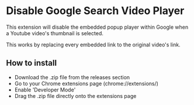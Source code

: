 # Disable Google Search Video Player

This extension will disable the embedded popup player within Google when a Youtube video's thumbnail is selected.

This works by replacing every embedded link to the original video's link.

## How to install
- Download the .zip file from the releases section
- Go to your Chrome extensions page (chrome://extensions/)
- Enable 'Developer Mode'
- Drag the .zip file directly onto the extensions page
